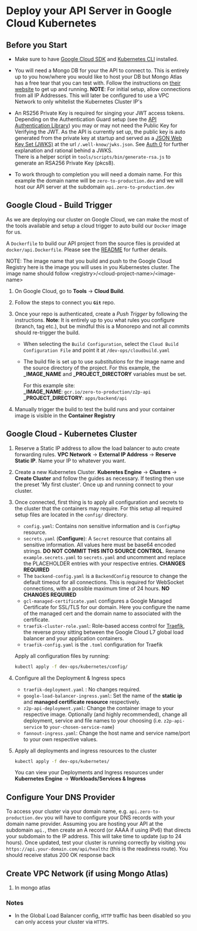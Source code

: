 # Deploy your API Server in Google Cloud Kubernetes

## Before you Start

- Make sure to have [Google Cloud SDK](https://cloud.google.com/sdk) and [Kubernetes CLI](https://kubernetes.io/docs/reference/kubectl/) installed.

- You will need a Mongo DB for your the API to connect to. This is entirely up to you how/where you would like to host your DB but Mongo Atlas has a free tear that you can test with. Follow the instructions on [their website](https://www.mongodb.com/cloud/atlas) to get up and running.
  **NOTE**: For initial setup, allow connections from all IP Addresses. This will later be configured to use a VPC Network to only whitelist the Kubernetes Cluster IP's

- An RS256 Private Key is required for singing your JWT access tokens. Depending on the Authentication Guard setup (see the [API Authentication Library](../libs/backend/auth/README.md)) you may or may not need the Public Key for Verifying the JWT. As the API is currently set up, the public key is auto generated from the private key at startup and served as a [JSON Web Key Set (JWKS)](https://tools.ietf.org/html/rfc7517) at the url `/.well-know/jwks.json`. See [Auth 0](https://auth0.com/docs/tokens/concepts/jwks) for further explanation and rational behind a JWKS.  
  There is a helper script in `tools/scripts/bin/generate-rsa.js` to generate an RSA256 Private Key (pkcs8).

- To work through to completion you will need a domain name. For this example the domain name will be `zero-to-production.dev` and we will host our API server at the subdomain `api.zero-to-production.dev`

## Google Cloud - Build Trigger

As we are deploying our cluster on Google Cloud, we can make the most of the tools available and setup a cloud trigger to auto build our `Docker` image for us.

A `Dockerfile` to build our API project from the source files is provided at `docker/api.Dockerfile`. Please see the [README](../docker/README.md) for further details.

NOTE: The image name that you build and push to the Google Cloud Registry here is the image you will uses in you Kubernestes cluster. The image name should follow \<registry>/\<cloud-project-name>/\<image-name>

1. On Google Cloud, go to **Tools** -> **Cloud Build**.
2. Follow the steps to connect you **`Git`** repo.
3. Once your repo is authenticated, create a _Push Trigger_ by following the instructions. **Note**: It is entirely up to you what rules you configure (branch, tag etc.), but be mindful this is a Monorepo and not all commits should re-trigger the build.

   - When selecting the `Build Configuration`, select the `Cloud Build Configuration File` and point it at `/dev-ops/cloudbuild.yaml`
   - The build file is set up to use _substitutions_ for the image name and the source directory of the project. For this example, the **\_IMAGE_NAME** and **\_PROJECT_DIRECTORY** variables must be set.

     For this example site:  
     **\_IMAGE_NAME**: `gcr.io/zero-to-production/z2p-api`  
     **\_PROJECT_DIRECTORY**: `apps/backend/api`

4. Manually trigger the build to test the build runs and your container image is visible in the **Container Registry**

## Google Cloud - Kubernetes Cluster

1. Reserve a Static IP address to allow the load balancer to auto create forwarding rules. **VPC Network** -> **External IP Address** -> **Reserve Static IP**. Name your IP to whatever you want.
2. Create a new Kubernetes Cluster. **Kuberetes Engine** -> **Clusters** -> **Create Cluster** and follow the guides as necessary. If testing then use the preset 'My first cluster'. Once up and running connect to your cluster.
3. Once connected, first thing is to apply all configuration and secrets to the cluster that the containers may require. For this setup all required setup files are located in the `config/` directory.

   - `config.yaml`: Contains non sensitive information and is `ConfigMap` resource.
   - `secrets.yaml` (**Configure**): A `Secret` resource that contains all sensitive information. All values here must be base64 encoded strings. **DO NOT COMMIT THIS INTO SOURCE CONTROL**. Rename `example.secrets.yaml` to `secrets.yaml` and uncomment and replace the PLACEHOLDER entries with your respective entries. **CHANGES REQUIRED**
   - The `backend-config.yaml` is a `BackendConfig` resource to change the default timeout for all connections. This is required for WebSocket connections, with a possible maximum time of 24 hours. **NO CHANGES REQUIRED**
   - `gcl-managed-certificate.yaml` configures a Google Managed Certificate for SSL/TLS for our domain. Here you configure the name of the managed cert and the domain name to associated with the certificate.
   - `traefik-cluster-role.yaml`: Role-based access control for [Traefik](https://docs.traefik.io/), the reverse proxy sitting between the Google Cloud L7 global load balancer and your application containers.
   - `traefik-config.yaml` is the `.toml` configuration for Traefik

   Apply all configuration files by running:

   ```bash
   kubectl apply -f dev-ops/kubernetes/config/
   ```

4. Configure all the Deployment & Ingress specs

   - `traefik-deployment.yaml` : No changes required.
   - `google-load-balancer-ingress.yaml`: Set the name of the **static ip** and **managed certificate resource** respectively.
   - `z2p-api-deployment.yaml`: Change the container image to your respective image. Optionally (and highly recommended), change all deployment, service and file names to your choosing (i.e. `z2p-api-service` to `your-chosen-service-name`)
   - `fannout-ingress.yaml`: Change the host name and service name/port to your own respective values.

5. Apply all deployments and ingress resources to the cluster

   ```bash
   kubectl apply -f dev-ops/kubernetes/
   ```

   You can view your Deployments and Ingress resources under **Kubernetes Engine** -> **Workloads/Services & Ingress**

## Configure Your DNS Provider

To access your cluster via your domain name, e.g. `api.zero-to-production.dev` you will have to configure your DNS records with your domain name provider. Assuming you are hosting your API at the subdomain `api.`, then create an A record (or AAAA if using IPv6) that directs your subdomain to the IP address. This will take time to update (up to 24 hours). Once updated, test your cluster is running correctly by visiting you `https://api.your-domain.com/api/healthz` (this is the readiness route). You should receive status 200 OK response back

## Create VPC Network (if using Mongo Atlas)

1. In mongo atlas

### Notes

- In the Global Load Balancer config, `HTTP` traffic has been disabled so you can only access your cluster via `HTTPS`.
